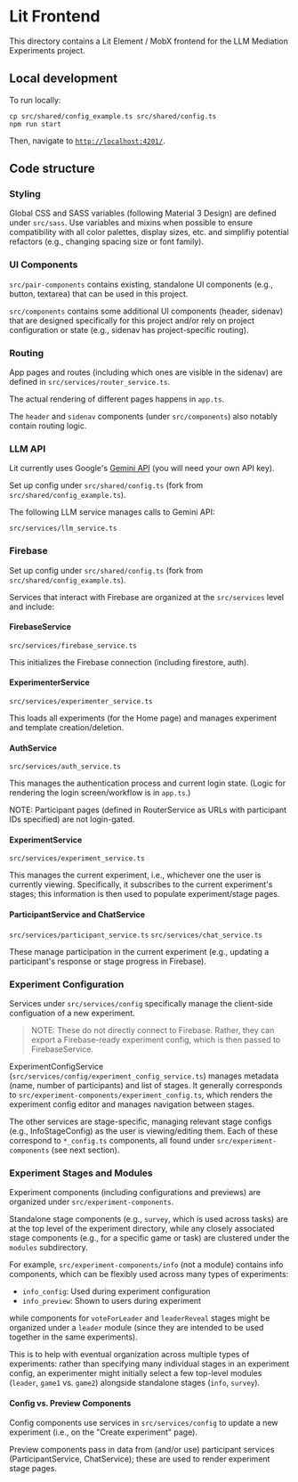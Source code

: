   # Lit Frontend

This directory contains a Lit Element / MobX frontend for the LLM Mediation
Experiments project.

## Local development

To run locally:

```
cp src/shared/config_example.ts src/shared/config.ts
npm run start
```

Then, navigate to [`http://localhost:4201/`](http://localhost:4201/).

## Code structure

### Styling

Global CSS and SASS variables (following Material 3 Design) are defined under
`src/sass`. Use variables and mixins when possible to ensure compatibility
with all color palettes, display sizes, etc. and simplifiy potential
refactors (e.g., changing spacing size or font family).

### UI Components

`src/pair-components` contains existing, standalone UI components
(e.g., button, textarea) that can be used in this project.

`src/components` contains some additional UI components (header, sidenav)
that are designed specifically for this project and/or rely on project
configuration or state (e.g., sidenav has project-specific routing).

### Routing

App pages and routes (including which ones are visible in the sidenav)
are defined in `src/services/router_service.ts`.

The actual rendering of different pages happens in `app.ts`.

The `header` and `sidenav` components (under `src/components`) also notably
contain routing logic.

### LLM API

Lit currently uses Google's [Gemini API](https://ai.google.dev/gemini-api)
(you will need your own API key).

Set up config under `src/shared/config.ts`
(fork from `src/shared/config_example.ts`).

The following LLM service manages calls to Gemini API:

`src/services/llm_service.ts`

### Firebase

Set up config under `src/shared/config.ts`
(fork from `src/shared/config_example.ts`).

Services that interact with Firebase are organized at the
`src/services` level and include:

#### FirebaseService

`src/services/firebase_service.ts`

This initializes the Firebase connection (including firestore, auth).

#### ExperimenterService

`src/services/experimenter_service.ts`

This loads all experiments (for the Home page) and manages experiment
and template creation/deletion.

#### AuthService

`src/services/auth_service.ts`

This manages the authentication process and current login state.
(Logic for rendering the login screen/workflow is in `app.ts`.)

NOTE: Participant pages (defined in RouterService as URLs with participant
IDs specified) are not login-gated.

#### ExperimentService

`src/services/experiment_service.ts`

This manages the current experiment, i.e., whichever one the user is
currently viewing. Specifically, it subscribes to the current experiment's
stages; this information is then used to populate experiment/stage pages.

#### ParticipantService and ChatService

`src/services/participant_service.ts`
`src/services/chat_service.ts`

These manage participation in the current experiment (e.g., updating
a participant's response or stage progress in Firebase).

### Experiment Configuration

Services under `src/services/config` specifically manage the client-side
configuation of a new experiment.

> NOTE: These do not directly connect to Firebase. Rather, they can export
a Firebase-ready experiment config, which is then passed to FirebaseService.

ExperimentConfigService (`src/services/config/experiment_config_service.ts`)
manages metadata (name, number of participants) and list of stages.
It generally corresponds to `src/experiment-components/experiment_config.ts`,
which renders the experiment config editor and manages navigation between
stages.

The other services are stage-specific, managing relevant stage configs
(e.g., InfoStageConfig) as the user is viewing/editing them. Each of these
correspond to `*_config.ts` components, all found under
`src/experiment-components` (see next section).

### Experiment Stages and Modules

Experiment components (including configurations and previews)
are organized under `src/experiment-components`.

Standalone stage components (e.g., `survey`, which is used across tasks)
are at the top level of the experiment directory, while any closely
associated stage components (e.g., for a specific game or task) are clustered
under the `modules` subdirectory.

For example, `src/experiment-components/info` (not a module)
contains info components, which can be flexibly used across many types
of experiments:

- `info_config`: Used during experiment configuration
- `info_preview`: Shown to users during experiment

while components for `voteForLeader` and `leaderReveal` stages
might be organized under a `leader` module
(since they are intended to be used together in the same experiments).

This is to help with eventual organization across multiple types of
experiments: rather than specifying many individual stages
in an experiment config, an experimenter might initially select a few
top-level modules (`leader`, `game1` vs. `game2`) alongside standalone
stages (`info`, `survey`).

#### Config vs. Preview Components

Config components use services in `src/services/config` to update
a new experiment (i.e., on the "Create experiment" page).

Preview components pass in data from (and/or use) participant services
(ParticipantService, ChatService); these are used to render experiment stage
pages.